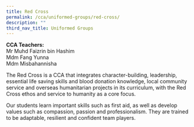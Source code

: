 ```yaml
---
title: Red Cross
permalink: /cca/uniformed-groups/red-cross/
description: ""
third_nav_title: Uniformed Groups
---
```

**CCA Teachers:**  
Mr Muhd Faizrin bin Hashim <br>
Mdm Fang Yunna   
Mdm Misbahannisha

The Red Cross is a CCA that integrates character-building, leadership, essential life saving skills and blood donation knowledge, local community service and overseas humanitarian projects in its curriculum, with the Red Cross ethos and service to humanity as a core focus.

Our students learn important skills such as first aid, as well as develop values such as compassion, passion and professionalism. They are trained to be adaptable, resilient and confident team players.